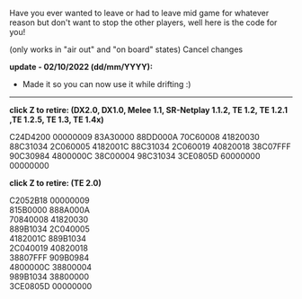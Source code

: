 Have you ever wanted to leave or had to leave mid game for whatever reason but don't want to stop the other players, well here is the code for you!  
  
(only works in "air out" and "on board" states)
      Cancel changes

**update - 02/10/2022 (dd/mm/YYYY):**  
- Made it so you can now use it while drifting :)

<hr>

**click Z to retire: (DX2.0, DX1.0, Melee 1.1, SR-Netplay 1.1.2, TE 1.2, TE 1.2.1 ,TE 1.2.5, TE 1.3, TE 1.4x)**

C24D4200 00000009
83A30000 88DD000A
70C60008 41820030
88C31034 2C060005
4182001C 88C31034
2C060019 40820018
38C07FFF 90C30984
4800000C 38C00004
98C31034 3CE0805D
60000000 00000000

**click Z to retire: (TE 2.0)**

C2052B18 00000009  
815B0000 888A000A  
70840008 41820030  
889B1034 2C040005  
4182001C 889B1034  
2C040019 40820018  
38807FFF 909B0984  
4800000C 38800004  
989B1034 38800000  
3CE0805D 00000000  
